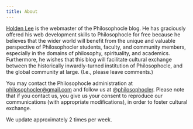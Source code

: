 ```yaml
---
title: About
---
```


[Holden Lee](http://holdenlee.github.io/) is the webmaster of the Philosophocle blog. He has graciously offered his web development skills to Philosophocle for free because he believes that the wider world will benefit from the unique and valuable perspective of Philosophocler students, faculty, and community members, especially in the domains of philosophy, spirituality, and academics. Furthermore, he wishes that this blog will facilitate cultural exchange between the historically inwardly-turned institution of Philosophocle, and the global community at large. (I.e., please leave comments.)

You may contact the Philosophocle administration at [philosophocler@gmail.com](mailto:philosophocler@gmail.com) and follow us at @[philosophocler](https://twitter.com/philosophocler). Please note that if you contact us, you give us your consent to reproduce our communications (with appropriate modifications), in order to foster cultural exchange.

We update approximately 2 times per week.

